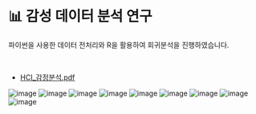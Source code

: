 # 📊 감성 데이터 분석 연구

파이썬을 사용한 데이터 전처리와 R을 활용하여 회귀분석을 진행하였습니다.

<br/>

- [HCI_감정분석.pdf](https://github.com/kimdayeon37/HCI_Data_Analysis/files/13292135/hci_.pdf)

![image](https://github.com/kimdayeon37/HCI_Data_Analysis/assets/93921784/8dd0426f-b361-4fb8-94c0-f5f421cd82f1)
![image](https://github.com/kimdayeon37/HCI_Data_Analysis/assets/93921784/c4a7620d-11db-46f0-b2df-2ada6fbdf04a)
![image](https://github.com/kimdayeon37/HCI_Data_Analysis/assets/93921784/2aa063ec-7b54-4560-8d73-64937196b34c)
![image](https://github.com/kimdayeon37/HCI_Data_Analysis/assets/93921784/b4f2ec20-cc6d-4c9a-9574-d9a70c82a1b1)
![image](https://github.com/kimdayeon37/HCI_Data_Analysis/assets/93921784/9269ae17-df5d-4af4-84c9-5a5be5b0d5d3)
![image](https://github.com/kimdayeon37/HCI_Data_Analysis/assets/93921784/b67ed1d1-4a22-48fb-a1e3-6dcb854ba29b)
![image](https://github.com/kimdayeon37/HCI_Data_Analysis/assets/93921784/3ff81068-33ab-47af-90c0-f8fbdee96f5b)
![image](https://github.com/kimdayeon37/HCI_Data_Analysis/assets/93921784/c4756ddc-0681-456d-9cc6-4ebffa942737)
![image](https://github.com/kimdayeon37/HCI_Data_Analysis/assets/93921784/575736f2-e0e4-4ea6-b3d7-e3e013725963)
